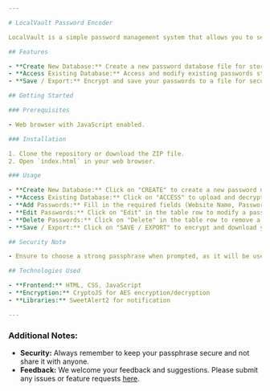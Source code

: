 ```yaml
---

# LocalVault Password Encoder

LocalVault is a simple password management system that allows you to securely store and manage your passwords locally on your device.

## Features

- **Create New Database:** Create a new password database file for storing passwords.
- **Access Existing Database:** Access and modify existing passwords stored in the database.
- **Save / Export:** Encrypt and save your passwords to a file for secure storage.

## Getting Started

### Prerequisites

- Web browser with JavaScript enabled.

### Installation

1. Clone the repository or download the ZIP file.
2. Open `index.html` in your web browser.

### Usage

- **Create New Database:** Click on "CREATE" to create a new password database file.
- **Access Existing Database:** Click on "ACCESS" to upload and decrypt an existing password database file (`*.lclv`).
- **Add Passwords:** Fill in the required fields (Website Name, Password) in the form and click "ADD".
- **Edit Passwords:** Click on "Edit" in the table row to modify a password entry.
- **Delete Passwords:** Click on "Delete" in the table row to remove a password entry.
- **Save / Export:** Click on "SAVE / EXPORT" to encrypt and download your passwords as a `passwords.lclv` file.

## Security Note

- Ensure to choose a strong passphrase when prompted, as it will be used for encrypting and decrypting your password database.

## Technologies Used

- **Frontend:** HTML, CSS, JavaScript
- **Encryption:** CryptoJS for AES encryption/decryption
- **Libraries:** SweetAlert2 for notification 

---
```


### Additional Notes:

- **Security:** Always remember to keep your passphrase secure and not share it with anyone.
- **Feedback:** We welcome your feedback and suggestions. Please submit any issues or feature requests [here](https://github.com/Krishnendu0016/Local-Vault/issues).
